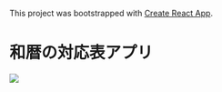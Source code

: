 This project was bootstrapped with [Create React App](https://github.com/facebook/create-react-app).

# 和暦の対応表アプリ

![](images/fig.pngπ)
